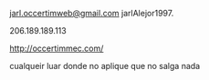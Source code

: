 jarl.occertimweb@gmail.com
jarlAlejor1997.

206.189.189.113

http://occertimmec.com/



cualqueir luar donde no aplique que no salga nada
